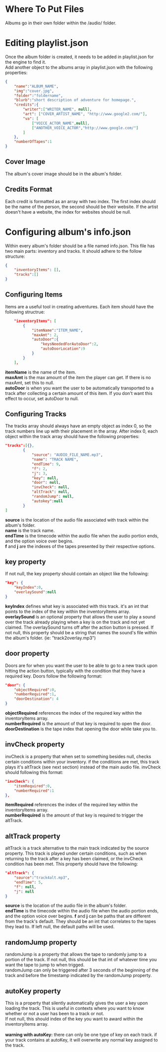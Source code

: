 # Where To Put Files

Albums go in their own folder within the /audio/ folder.

# Editing playlist.json

Once the album folder is created, it needs to be added in playlist.json for the engine to find it.<br>
Add another object to the albums array in playlist.json with the following properties:
```json
{
    "name":"ALBUM_NAME",
    "img":"cover.jpg",
    "folder":"foldername",
    "blurb":"short description of adventure for homepage.",
    "credits":{
        "writer":["WRITER_NAME", null],
        "art": ["COVER_ARTIST_NAME", "http://www.google2.com/"],
        "va": [
            ["VOICE_ACTOR_NAME",null],
            ["ANOTHER_VOICE_ACTOR","http://www.google.com/"]
        ]
    },
    "numberOfTapes":1
}
```
## Cover Image

The album's cover image should be in the album's folder.

## Credits Format

Each credit is formatted as an array with two index. The first index should be the name of the person, the second should be their website. If the artist doesn't have a website, the index for websites should be null.

# Configuring album's info.json

Within every album's folder should be a file named info.json. This file has two main parts: inventory and tracks. It should adhere to the follow structure:
```json
{
    "inventoryItems": [],
    "tracks":[]
}
```

## Configuring Items

Items are a useful tool in creating adventures. Each item should have the following structrue:

```json
    "inventoryItems": [
        {
            "itemName":"ITEM_NAME",
            "maxAmt": 2,
            "autoDoor":{
                "keysNeededForAutoDoor":2,
                "autoDoorLocation":9
            }
        }
    ],
```
**itemName** is the name of the item.<br>
**maxAmt** is the max amount of the item the player can get. If there is no maxAmt, set this to null.<br>
**autoDoor** is when you want the user to be automatically transported to a track after collecting a certain amount of this item. If you don't want this effect to occur, set autoDoor to null.

## Configuring Tracks

The tracks array should always have an empty object as index 0, so the track numbers line up with their placement in the array. After index 0, each object within the track array should have the following properties:
```json
"tracks":[{},
        {
            "source": "AUDIO_FILE_NAME.mp3",
            "name": "TRACK NAME",
            "endTime": 9,
            "f": 2,
            "j": 3,
            "key": null,
            "door": null,
            "invCheck": null,
            "altTrack": null,
            "randomJump": null,
            "autokey":null
        }
]
```
**source** is the location of the audio file associated with track within the album's folder.<br>
**name** is the track name.<br>
**endTime** is the timecode within the audio file when the audio portion ends, and the option voice over begins.<br>
**f** and **j** are the indexes of the tapes presented by their respective options.

## key property
If not null, the key property should contain an object like the following:
```json
"key": {
    "keyIndex":0,
    "overlaySound":null
}
```
**keyIndex** defines what key is associated with this track. it's an int that points to the index of the key within the inventoryItems array.<br>
**overlaySound** is an optional property that allows the user to play a sound over the track already playing when a key is on the track and not yet claimed. The overlaySound turns off after the action button is pressed. If not null, this property should be a string that names the sound's file within the album's folder. (ie: "track2overlay.mp3")

## door property

Doors are for when you want the user to be able to go to a new track upon hitting the action button, typically with the condition that they have a required key. Doors follow the following format:
```json
"door": {
    "objectRequired":0,
    "numberRequired":1,
    "doorDestination": 4
}
```
**objectRequired** references the index of the required key within the inventoryItems array.<br>
**numberRequired** is the amount of that key is required to open the door.<br>
**doorDestination** is the tape index that opening the door while take you to.

## invCheck property

invCheck is a property that when set to something besides null, checks certain conditions within your inventory. if the conditions are met, this track plays it's altTrack (see next section) instead of the main audio file. invCheck should following this format:

```json
"invCheck": {
    "itemRequired":0,
    "numberRequired":1
},
```
**itemRequired** references the index of the required key within the inventoryItems array.<br>
**numberRequired** is the amount of that key is required to trigger the altTrack.


## altTrack property
altTrack is a track alternative to the main track indicated by the source property. This track is played under certain conditions, such as when returning to the track after a key has been claimed, or the invCheck condition has been met. This property should have the following:
```json
"altTrack": {
    "source":"track4alt.mp3",
    "endTime": 5,
    "f": null,
    "j": null
}
```
**source** is the location of the audio file in the album's folder.<br>
**endTime** is the timecode within the audio file when the audio portion ends, and the option voice over begins.
**f** and **j** can be paths that are different from the track's default. They should be an int that correlates to the tapes they lead to. If left null, the default paths will be used.

## randomJump property
randomJump is a property that allows the tape to randomly jump to a portion of the track. If not null, this should be that int of whatever time you want the tape to jump to when trigged.<br>
randomJump can only be triggered after 3 seconds of the beginning of the track and before the timestamp indicated by the randomJump property.

## autoKey property
This is a property that silently automatically gives the user a key upon loading the track. This is useful in contexts where you want to know whether or not a user has been to a track or not.<br>
If not null, this should index of the key you want to award within the inventoryItems array.<br><br>
**warning with autoKey:** there can only be one type of key on each track. if your track contains at autoKey, it will overwrite any normal key assigned to the track.